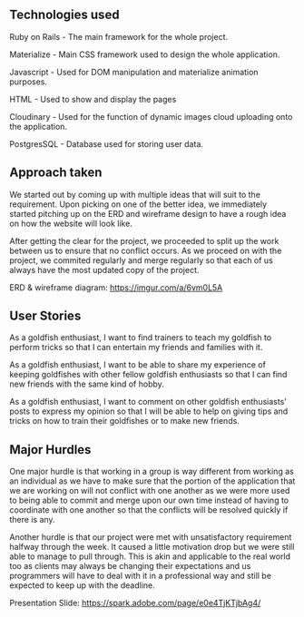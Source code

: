 Technologies used
------
Ruby on Rails - The main framework for the whole project.

Materialize - Main CSS framework used to design the whole application.

Javascript - Used for DOM manipulation and materialize animation purposes.

HTML - Used to show and display the pages

Cloudinary - Used for the function of dynamic images cloud uploading onto the application.

PostgresSQL - Database used for storing user data.

Approach taken 
------
We started out by coming up with multiple ideas that will suit to the requirement. Upon picking on one of the better idea, we immediately started pitching up on the ERD and wireframe design to have a rough idea on how the website will look like.

After getting the clear for the project, we proceeded to split up the work between us to ensure that no conflict occurs. As we proceed on with the project, we commited regularly and merge regularly so that each of us always have the most updated copy of the project. 

ERD & wireframe diagram: https://imgur.com/a/6vm0L5A

User Stories
------
As a goldfish enthusiast, I want to find trainers to teach my goldfish to perform tricks so that I can entertain my friends and families with it.

As a goldfish enthusiast, I want to be able to share my experience of keeping goldfishes with other fellow goldfish enthusiasts so that I can find new friends with the same kind of hobby.

As a goldfish enthusiast, I want to comment on other goldfish enthusiasts' posts to express my opinion so that I will be able to help on giving tips and tricks on how to train their goldfishes or to make new friends.

Major Hurdles
-----
One major hurdle is that working in a group is way different from working as an individual as we have to make sure that the portion of the application that we are working on will not conflict with one another as we were more used to being able to commit and merge upon our own time instead of having to coordinate with one another so that the conflicts will be resolved quickly if there is any.

Another hurdle is that our project were met with unsatisfactory requirement halfway through the week. It caused a little motivation drop but we were still able to manage to pull through. This is akin and applicable to the real world too as clients may always be changing their expectations and us programmers will have to deal with it in a professional way and still be expected to keep up with the deadline.

Presentation Slide: https://spark.adobe.com/page/e0e4TjKTjbAg4/